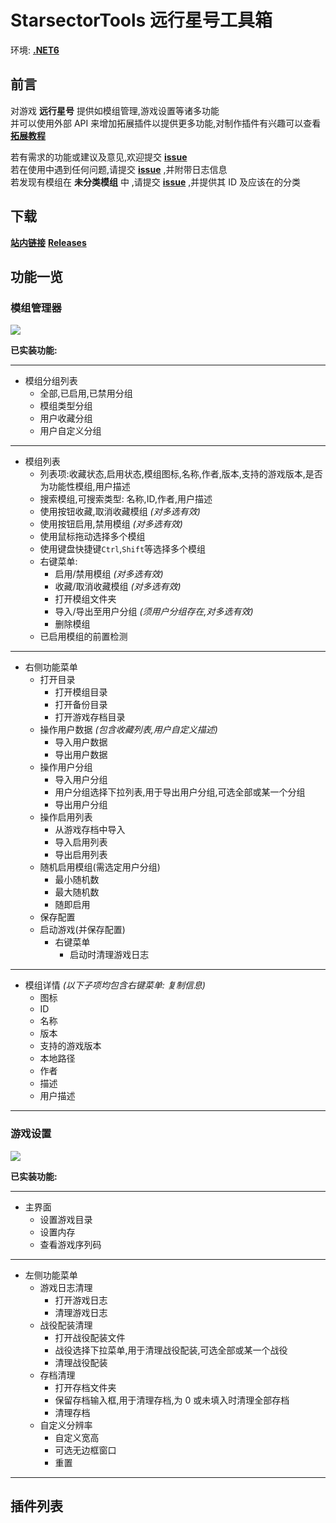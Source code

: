 # StarsectorTools 远行星号工具箱

环境: **[.NET6](https://dotnet.microsoft.com/zh-cn/download/dotnet/6.0)**

## 前言

对游戏 **远行星号** 提供如模组管理,游戏设置等诸多功能  
并可以使用外部 API 来增加拓展插件以提供更多功能,对制作插件有兴趣可以查看 **[拓展教程](https://github.com/Hakoyu/StarsectorTools/blob/master/Expanded%20Tutorial/zh-CN.md)**

若有需求的功能或建议及意见,欢迎提交 **[issue](https://github.com/Hakoyu/StarsectorTools/issues)**  
若在使用中遇到任何问题,请提交 **[issue](https://github.com/Hakoyu/StarsectorTools/issues)** ,并附带日志信息  
若发现有模组在 **未分类模组** 中 ,请提交 **[issue](https://github.com/Hakoyu/StarsectorTools/issues)** ,并提供其 ID 及应该在的分类

## 下载

**[站内链接](attach://26037.7z)**
**[Releases](https://github.com/Hakoyu/StarsectorTools/releases)**

## 功能一览

### 模组管理器

![](https://s2.loli.net/2023/01/12/1k2z5yL9CYfrhmb.png)

**已实装功能:**

---

- 模组分组列表
  - 全部,已启用,已禁用分组
  - 模组类型分组
  - 用户收藏分组
  - 用户自定义分组

---

- 模组列表
  - 列表项:收藏状态,启用状态,模组图标,名称,作者,版本,支持的游戏版本,是否为功能性模组,用户描述
  - 搜索模组,可搜索类型: 名称,ID,作者,用户描述
  - 使用按钮收藏,取消收藏模组 _(对多选有效)_
  - 使用按钮启用,禁用模组 _(对多选有效)_
  - 使用鼠标拖动选择多个模组
  - 使用键盘快捷键`Ctrl`,`Shift`等选择多个模组
  - 右键菜单:
    - 启用/禁用模组 _(对多选有效)_
    - 收藏/取消收藏模组 _(对多选有效)_
    - 打开模组文件夹
    - 导入/导出至用户分组 _(须用户分组存在,对多选有效)_
    - 删除模组
  - 已启用模组的前置检测

---

- 右侧功能菜单
  - 打开目录
    - 打开模组目录
    - 打开备份目录
    - 打开游戏存档目录
  - 操作用户数据 _(包含收藏列表,用户自定义描述)_
    - 导入用户数据
    - 导出用户数据
  - 操作用户分组
    - 导入用户分组
    - 用户分组选择下拉列表,用于导出用户分组,可选全部或某一个分组
    - 导出用户分组
  - 操作启用列表
    - 从游戏存档中导入
    - 导入启用列表
    - 导出启用列表
  - 随机启用模组(需选定用户分组)
    - 最小随机数
    - 最大随机数
    - 随即启用
  - 保存配置
  - 启动游戏(并保存配置)
    - 右键菜单
      - 启动时清理游戏日志

---

- 模组详情 _(以下子项均包含右键菜单: 复制信息)_
  - 图标
  - ID
  - 名称
  - 版本
  - 支持的游戏版本
  - 本地路径
  - 作者
  - 描述
  - 用户描述

---

### 游戏设置

![](https://s2.loli.net/2023/01/12/wR5JV7gS9qP2c6u.png)

**已实装功能:**

---

- 主界面
  - 设置游戏目录
  - 设置内存
  - 查看游戏序列码

---

- 左侧功能菜单
  - 游戏日志清理
    - 打开游戏日志
    - 清理游戏日志
  - 战役配装清理
    - 打开战役配装文件
    - 战役选择下拉菜单,用于清理战役配装,可选全部或某一个战役
    - 清理战役配装
  - 存档清理
    - 打开存档文件夹
    - 保留存档输入框,用于清理存档,为 0 或未填入时清理全部存档
    - 清理存档
  - 自定义分辨率
    - 自定义宽高
    - 可选无边框窗口
    - 重置

---

## 插件列表
